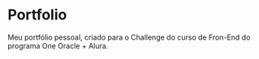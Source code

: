 # Portfolio
Meu portfólio pessoal, criado para o Challenge do curso de Fron-End do programa One Oracle + Alura.
